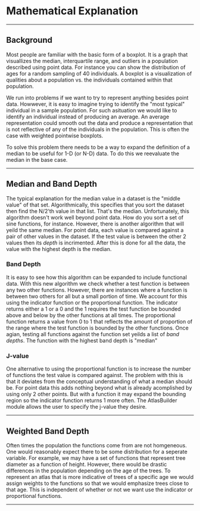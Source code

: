 # Mathematical Explanation

---

## Background

Most people are familiar with the basic form of a boxplot. It is a graph that visuallizes the median,
interquartile range, and outliers in a population described using point data. For instance you can show
the distribution of ages for a random sampling of 40 individuals. A boxplot is a visualization of qualities
about a population vs. the individuals contained within that population.

We run into problems if we want to try to represent anything besides point data. Howwever, it is easy to
imagine trying to identify the "most typical" individual in a sample population. For such asituation we 
would like to identify an individual instead of producing an average. An average representation could smooth
out the data and produce a representation that is not reflective of any of the individuals in the population.
This is often the case with weighted pointwise boxplots.

To solve this problem there needs to be a way to expand the definition of a median to be useful for
1-D (or N-D) data. To do this we reevaluate the median in the base case.

---

## Median and Band Depth

The typical explanation for the median value in a dataset is the "middle value" of that set. Algorithmically,
this specifies that you sort the dataset then find the N/2'th value in that list. That's the median. Unfortunately,
this algorithm doesn't work well beyond point data. How do you sort a set of sine functions, for instance. However,
there is another algorithm that will yeild the same median. For point data, each value is compared against a pair
of other values in the dataset. If the test value is between the other 2 values then its *depth* is incrimented. 
After this is done for all the data, the value with the highest depth is the median. 

### Band Depth

It is easy to see how this algorithm can be expanded to include functional data. With this new algorithm we check 
whether a test function is between any two other functions. However, there are instances where a function is between 
two others for all but a small portion of time. We account for this using the indicator function or the proportional
function. The indicator returns either a 1 or a 0 and the 1 requires the test function be bounded above and below by
the other functions at all times. The proportional function returns a value from 0 to 1 that reflects the amount of 
proportion of the range where the test function is bounded by the other functions. Once agian, testing all functions
against the function set yeilds a list of *band depths*. The function with the highest band depth is "median"

### J-value


One alternative to using the proportional function is to increase the number of functions the test value is compared
against. The problem with this is that it deviates from the conceptual understanding of what a median should be.
For point data this adds nothing beyond what is already acomplished by using only 2 other points. But with a function
it may expand the bounding region so the indicator function returns 1 more often. The AtlasBuilder module allows the
user to specify the j-value they desire.

---

## Weighted Band Depth

Often times the population the functions come from are not homgeneous. One would reasonably expect there to be some
distribution for a seperate variable. For example, we may have a set of functions that represent tree diameter as a
function of height. However, there would be drastic differences in the population depending on the age of the trees.
To represent an atlas that is more indicative of trees of a specific age we would assign weights to the functions
so that we would emphasize trees close to that age. This is independent of whether or not we want use the indicator
or proportional functions.

---

## 